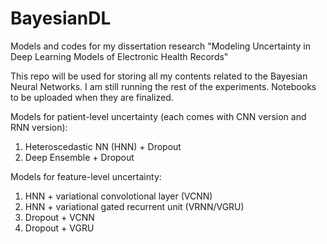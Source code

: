 # BayesianDL

Models and codes for my dissertation research "Modeling Uncertainty in Deep Learning Models of Electronic Health Records"

This repo will be used for storing all my contents related to the Bayesian Neural Networks. I am still running the rest of the experiments. Notebooks to be uploaded when they are finalized.

Models for patient-level uncertainty (each comes with CNN version and RNN version):
1. Heteroscedastic NN (HNN) + Dropout
2. Deep Ensemble + Dropout

Models for feature-level uncertainty:
1. HNN + variational convolotional layer (VCNN)
2. HNN + variational gated recurrent unit (VRNN/VGRU)
3. Dropout + VCNN
4. Dropout + VGRU
